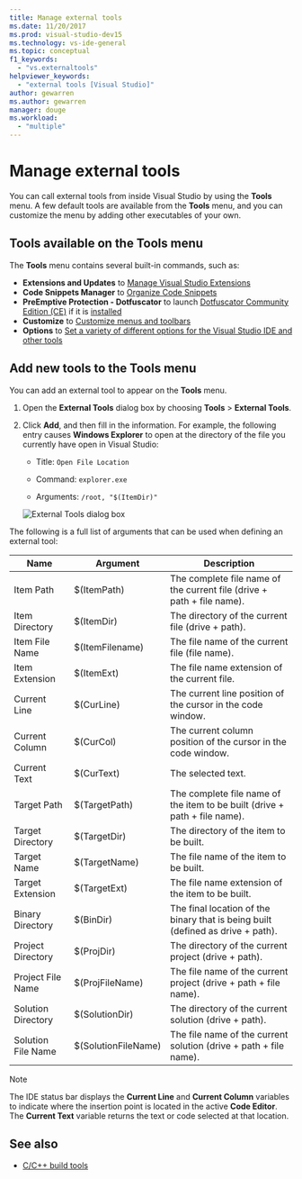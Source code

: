```yaml
---
title: Manage external tools
ms.date: 11/20/2017
ms.prod: visual-studio-dev15
ms.technology: vs-ide-general
ms.topic: conceptual
f1_keywords:
  - "vs.externaltools"
helpviewer_keywords:
  - "external tools [Visual Studio]"
author: gewarren
ms.author: gewarren
manager: douge
ms.workload:
  - "multiple"
---
```

# Manage external tools

You can call external tools from inside Visual Studio by using the **Tools** menu. A few default tools are available from the **Tools** menu, and you can customize the menu by adding other executables of your own.

## Tools available on the Tools menu

The **Tools** menu contains several built-in commands, such as:

* **Extensions and Updates** to [Manage Visual Studio Extensions](finding-and-using-visual-studio-extensions.md)
* **Code Snippets Manager** to [Organize Code Snippets](code-snippets.md)
* **PreEmptive Protection - Dotfuscator** to launch [Dotfuscator Community Edition (CE)](dotfuscator/index.md) if it is [installed](dotfuscator/install.md)
* **Customize** to [Customize menus and toolbars](how-to-customize-menus-and-toolbars-in-visual-studio.md)
* **Options** to [Set a variety of different options for the Visual Studio IDE and other tools](reference/options-dialog-box-visual-studio.md)

## Add new tools to the Tools menu

You can add an external tool to appear on the **Tools** menu.

1. Open the **External Tools** dialog box by choosing **Tools** > **External Tools**.

1. Click **Add**, and then fill in the information. For example, the following entry causes **Windows Explorer** to open at the directory of the file you currently have open in Visual Studio:

   * Title: `Open File Location`

   * Command: `explorer.exe`

   * Arguments: `/root, "$(ItemDir)"`

   ![External Tools dialog box](media/external-tools-dialog.png)

The following is a full list of arguments that can be used when defining an external tool:

|Name|Argument|Description|
|----------|--------------|-----------------|
|Item Path|$(ItemPath)|The complete file name of the current file (drive + path + file name).|
|Item Directory|$(ItemDir)|The directory of the current file (drive + path).|
|Item File Name|$(ItemFilename)|The file name of the current file (file name).|
|Item Extension|$(ItemExt)|The file name extension of the current file.|
|Current Line|$(CurLine)|The current line position of the cursor in the code window.|
|Current Column|$(CurCol)|The current column position of the cursor in the code window.|
|Current Text|$(CurText)|The selected text.|
|Target Path|$(TargetPath)|The complete file name of the item to be built (drive + path + file name).|
|Target Directory|$(TargetDir)|The directory of the item to be built.|
|Target Name|$(TargetName)|The file name of the item to be built.|
|Target Extension|$(TargetExt)|The file name extension of the item to be built.|
|Binary Directory|$(BinDir)|The final location of the binary that is being built (defined as drive + path).|
|Project Directory|$(ProjDir)|The directory of the current project (drive + path).|
|Project File Name|$(ProjFileName)|The file name of the current project (drive + path + file name).|
|Solution Directory|$(SolutionDir)|The directory of the current solution (drive + path).|
|Solution File Name|$(SolutionFileName)|The file name of the current solution (drive + path + file name).|

> [!NOTE]
> The IDE status bar displays the **Current Line** and **Current Column** variables to indicate where the insertion point is located in the active **Code Editor**. The **Current Text** variable returns the text or code selected at that location.

## See also

- [C/C++ build tools](/cpp/build/reference/c-cpp-build-tools)

